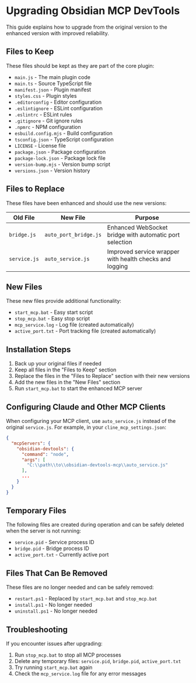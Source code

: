 # Upgrading Obsidian MCP DevTools

This guide explains how to upgrade from the original version to the enhanced version with improved reliability.

## Files to Keep

These files should be kept as they are part of the core plugin:

- `main.js` - The main plugin code
- `main.ts` - Source TypeScript file
- `manifest.json` - Plugin manifest
- `styles.css` - Plugin styles
- `.editorconfig` - Editor configuration
- `.eslintignore` - ESLint configuration
- `.eslintrc` - ESLint rules
- `.gitignore` - Git ignore rules
- `.npmrc` - NPM configuration
- `esbuild.config.mjs` - Build configuration
- `tsconfig.json` - TypeScript configuration
- `LICENSE` - License file
- `package.json` - Package configuration
- `package-lock.json` - Package lock file
- `version-bump.mjs` - Version bump script
- `versions.json` - Version history

## Files to Replace

These files have been enhanced and should use the new versions:

| Old File | New File | Purpose |
|----------|----------|---------|
| `bridge.js` | `auto_port_bridge.js` | Enhanced WebSocket bridge with automatic port selection |
| `service.js` | `auto_service.js` | Improved service wrapper with health checks and logging |

## New Files

These new files provide additional functionality:

- `start_mcp.bat` - Easy start script
- `stop_mcp.bat` - Easy stop script
- `mcp_service.log` - Log file (created automatically)
- `active_port.txt` - Port tracking file (created automatically)

## Installation Steps

1. Back up your original files if needed
2. Keep all files in the "Files to Keep" section
3. Replace the files in the "Files to Replace" section with their new versions
4. Add the new files in the "New Files" section
5. Run `start_mcp.bat` to start the enhanced MCP server

## Configuring Claude and Other MCP Clients

When configuring your MCP client, use `auto_service.js` instead of the original `service.js`. For example, in your `cline_mcp_settings.json`:

```json
{
  "mcpServers": {
    "obsidian-devtools": {
      "command": "node",
      "args": [
        "C:\\path\\to\\obsidian-devtools-mcp\\auto_service.js"
      ],
      ...
    }
  }
}
```

## Temporary Files

The following files are created during operation and can be safely deleted when the server is not running:

- `service.pid` - Service process ID
- `bridge.pid` - Bridge process ID
- `active_port.txt` - Currently active port

## Files That Can Be Removed

These files are no longer needed and can be safely removed:

- `restart.ps1` - Replaced by `start_mcp.bat` and `stop_mcp.bat`
- `install.ps1` - No longer needed
- `uninstall.ps1` - No longer needed

## Troubleshooting

If you encounter issues after upgrading:

1. Run `stop_mcp.bat` to stop all MCP processes
2. Delete any temporary files: `service.pid`, `bridge.pid`, `active_port.txt`
3. Try running `start_mcp.bat` again
4. Check the `mcp_service.log` file for any error messages
